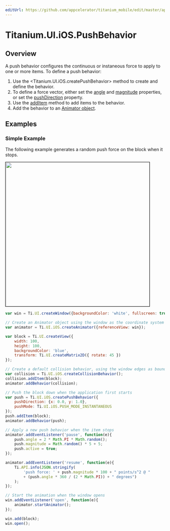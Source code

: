 ```yaml
---
editUrl: https://github.com/appcelerator/titanium_mobile/edit/master/apidoc/Titanium/UI/iOS/PushBehavior.yml
---
```

# Titanium.UI.iOS.PushBehavior

<TypeHeader/>

## Overview

A push behavior configures the continuous or instaneous force to apply to one or more items. To
define a push behavior:

  1. Use the <Titanium.UI.iOS.createPushBehavior> method to create and define the behavior.
  2. To define a force vector, either set the
     [angle](Titanium.UI.iOS.PushBehavior.angle) and
     [magnitude](Titanium.UI.iOS.PushBehavior.magnitude) properties, or set the
     [pushDirection](Titanium.UI.iOS.PushBehavior.pushDirection) property.
  3. Use the [addItem](Titanium.UI.iOS.PushBehavior.addItem) method to add items to the behavior.
  4. Add the behavior to an [Animator object](Titanium.UI.iOS.Animator).

## Examples

### Simple Example

The following example generates a random push force on the block when it stops.

<img src="./pushforce.gif" height="455" style="border:1px solid black"/>

``` js
var win = Ti.UI.createWindow({backgroundColor: 'white', fullscreen: true});

// Create an Animator object using the window as the coordinate system
var animator = Ti.UI.iOS.createAnimator({referenceView: win});

var block = Ti.UI.createView({
    width: 100,
    height: 100,
    backgroundColor: 'blue',
    transform: Ti.UI.createMatrix2D({ rotate: 45 })
});

// Create a default collision behavior, using the window edges as boundaries
var collision = Ti.UI.iOS.createCollisionBehavior();
collision.addItem(block);
animator.addBehavior(collision);

// Push the block down when the application first starts
var push = Ti.UI.iOS.createPushBehavior({
    pushDirection: {x: 0.0, y: 1.0},
    pushMode: Ti.UI.iOS.PUSH_MODE_INSTANTANEOUS
});
push.addItem(block);
animator.addBehavior(push);

// Apply a new push behavior when the item stops
animator.addEventListener('pause', function(e){
    push.angle = 2 * Math.PI * Math.random();
    push.magnitude = Math.random() * 5 + 5;
    push.active = true;
});

animator.addEventListener('resume', function(e){
    Ti.API.info(JSON.stringify(
        'push force: ' + push.magnitude * 100 + " points/s^2 @ "
        + (push.angle * 360 / (2 * Math.PI)) + " degrees")
    );
});

// Start the animation when the window opens
win.addEventListener('open', function(e){
    animator.startAnimator();
});

win.add(block);
win.open();
```

<ApiDocs/>
